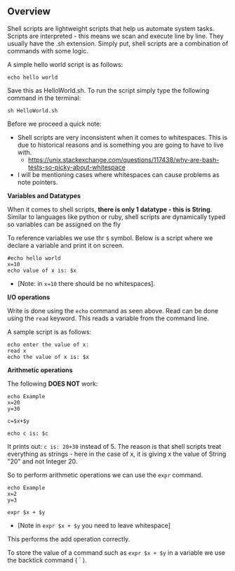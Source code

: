 
## Overview

Shell scripts are lightweight scripts that help us automate system tasks. Scripts are interpreted - this means we scan and execute line by line. They usually have the .sh extension. Simply put, shell scripts are a combination of commands with some logic.

A simple hello world script is as follows:

    echo hello world

Save this as HelloWorld.sh. To run the script simply type the following command in the terminal:

    sh HelloWorld.sh

Before we proceed a quick note: 

- Shell scripts are very inconsistent when it comes to whitespaces. This is due to historical reasons and is something you are going to have to live with. 
    - https://unix.stackexchange.com/questions/117438/why-are-bash-tests-so-picky-about-whitespace
- I will be mentioning cases where whitespaces can cause problems as note pointers.

**Variables and Datatypes**

When it comes to shell scripts, **there is only 1 datatype - this is String**. Similar to languages like python or ruby, shell scripts are dynamically typed so variables can be assigned on the fly 

To reference variables we use thr ```$``` symbol. Below is a script where we declare a variable and print it on screen.

    #echo hello world
    x=10
    echo value of x is: $x

- [Note: in ```x=10``` there should be no whitespaces]. 

**I/O operations**

Write is done using the ```echo``` command as seen above.
Read can be done using the ```read``` keyword. This reads a variable from the command line.

A sample script is as follows:

    echo enter the value of x:
    read x
    echo the value of x is: $x

**Arithmetic operations**

The following **DOES NOT** work:

    echo Example
    x=20
    y=30

    c=$x+$y

    echo c is: $c

It prints out: ```c is: 20+30``` instead of 5. The reason is that shell scripts treat everything as strings - here in the case of x, it is giving x the value of String "20" and not Integer 20.

So to perform arithmetic operations we can use the ```expr``` command. 

    echo Example
    x=2
    y=3

    expr $x + $y

- [Note in ```expr $x + $y``` you need to leave whitespace]

This performs the add operation correctly.

To store the value of a command such as ```expr $x + $y``` in a variable we use the backtick command ( ` ).




